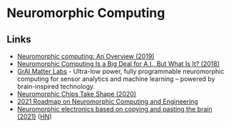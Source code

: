 # Neuromorphic Computing

## Links

- [Neuromorphic computing: An Overview (2019)](https://opensourc.es/blog/neuromorphic/)
- [Neuromorphic Computing Is a Big Deal for A.I., But What Is It? (2018)](https://www.youtube.com/watch?v=TetLY4gPDpo)
- [GrAI Matter Labs](https://www.graimatterlabs.ai/) - Ultra-low power, fully programmable neuromorphic computing for sensor analytics and machine learning – powered by brain-inspired technology.
- [Neuromorphic Chips Take Shape (2020)](https://cacm.acm.org/magazines/2020/8/246356-neuromorphic-chips-take-shape/fulltext)
- [2021 Roadmap on Neuromorphic Computing and Engineering](https://arxiv.org/abs/2105.05956)
- [Neuromorphic electronics based on copying and pasting the brain (2021)](https://www.nature.com/articles/s41928-021-00646-1) ([HN](https://news.ycombinator.com/item?id=28671383))
